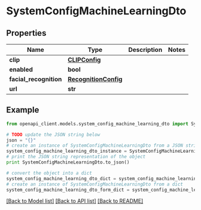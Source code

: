 # SystemConfigMachineLearningDto


## Properties

Name | Type | Description | Notes
------------ | ------------- | ------------- | -------------
**clip** | [**CLIPConfig**](CLIPConfig.md) |  | 
**enabled** | **bool** |  | 
**facial_recognition** | [**RecognitionConfig**](RecognitionConfig.md) |  | 
**url** | **str** |  | 

## Example

```python
from openapi_client.models.system_config_machine_learning_dto import SystemConfigMachineLearningDto

# TODO update the JSON string below
json = "{}"
# create an instance of SystemConfigMachineLearningDto from a JSON string
system_config_machine_learning_dto_instance = SystemConfigMachineLearningDto.from_json(json)
# print the JSON string representation of the object
print SystemConfigMachineLearningDto.to_json()

# convert the object into a dict
system_config_machine_learning_dto_dict = system_config_machine_learning_dto_instance.to_dict()
# create an instance of SystemConfigMachineLearningDto from a dict
system_config_machine_learning_dto_form_dict = system_config_machine_learning_dto.from_dict(system_config_machine_learning_dto_dict)
```
[[Back to Model list]](../README.md#documentation-for-models) [[Back to API list]](../README.md#documentation-for-api-endpoints) [[Back to README]](../README.md)


